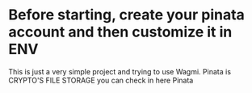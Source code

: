 # Before starting, create your pinata account and then customize it in ENV

This is just a very simple project and trying to use Wagmi.
Pinata is CRYPTO'S FILE STORAGE you can check in here <link href="https://docs.pinata.cloud/quickstart">Pinata</link>
